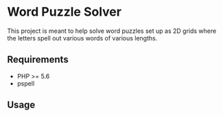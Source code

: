 # Word Puzzle Solver
This project is meant to help solve word puzzles set up as 2D grids where the letters spell out various words of various lengths.

## Requirements
* PHP >= 5.6
* pspell

## Usage

